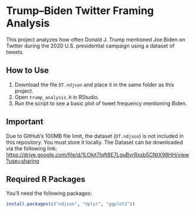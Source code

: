 # Trump–Biden Twitter Framing Analysis

This project analyzes how often Donald J. Trump mentioned Joe Biden on Twitter during the 2020 U.S. presidential campaign using a dataset of tweets.

## How to Use

1. Download the file `DT.ndjson` and place it in the same folder as this project.
2. Open `trump_analysis.R` in RStudio.
3. Run the script to see a basic plot of tweet frequency mentioning Biden.

## Important

Due to GitHub’s 100MB file limit, the dataset (`DT.ndjson`) is not included in this repository. You must store it locally.
The Dataset can be downloaded via the following link: https://drive.google.com/file/d/1LOkjt7Iqft8E7LguBvrRxsb5CNtX98HH/view?usp=sharing

## Required R Packages

You’ll need the following packages:
```r
install.packages(c("ndjson", "dplyr", "ggplot2"))
